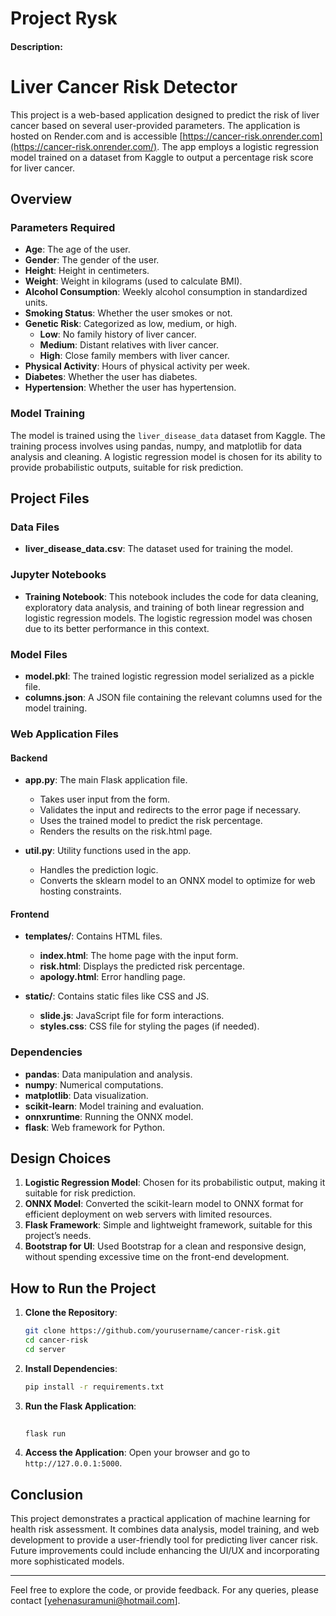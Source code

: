 # Project Rysk

#### Description:

# Liver Cancer Risk Detector

This project is a web-based application designed to predict the risk of liver cancer based on several user-provided parameters. The application is hosted on Render.com and is accessible [https://cancer-risk.onrender.com](https://cancer-risk.onrender.com/). The app employs a logistic regression model trained on a dataset from Kaggle to output a percentage risk score for liver cancer.

## Overview

### Parameters Required

- **Age**: The age of the user.
- **Gender**: The gender of the user.
- **Height**: Height in centimeters.
- **Weight**: Weight in kilograms (used to calculate BMI).
- **Alcohol Consumption**: Weekly alcohol consumption in standardized units.
- **Smoking Status**: Whether the user smokes or not.
- **Genetic Risk**: Categorized as low, medium, or high.
  - **Low**: No family history of liver cancer.
  - **Medium**: Distant relatives with liver cancer.
  - **High**: Close family members with liver cancer.
- **Physical Activity**: Hours of physical activity per week.
- **Diabetes**: Whether the user has diabetes.
- **Hypertension**: Whether the user has hypertension.

### Model Training

The model is trained using the `liver_disease_data` dataset from Kaggle. The training process involves using pandas, numpy, and matplotlib for data analysis and cleaning. A logistic regression model is chosen for its ability to provide probabilistic outputs, suitable for risk prediction.

## Project Files

### Data Files

- **liver_disease_data.csv**: The dataset used for training the model.

### Jupyter Notebooks

- **Training Notebook**: This notebook includes the code for data cleaning, exploratory data analysis, and training of both linear regression and logistic regression models. The logistic regression model was chosen due to its better performance in this context.

### Model Files

- **model.pkl**: The trained logistic regression model serialized as a pickle file.
- **columns.json**: A JSON file containing the relevant columns used for the model training.

### Web Application Files

#### Backend

- **app.py**: The main Flask application file.

  - Takes user input from the form.
  - Validates the input and redirects to the error page if necessary.
  - Uses the trained model to predict the risk percentage.
  - Renders the results on the risk.html page.

- **util.py**: Utility functions used in the app.
  - Handles the prediction logic.
  - Converts the sklearn model to an ONNX model to optimize for web hosting constraints.

#### Frontend

- **templates/**: Contains HTML files.

  - **index.html**: The home page with the input form.
  - **risk.html**: Displays the predicted risk percentage.
  - **apology.html**: Error handling page.

- **static/**: Contains static files like CSS and JS.
  - **slide.js**: JavaScript file for form interactions.
  - **styles.css**: CSS file for styling the pages (if needed).

### Dependencies

- **pandas**: Data manipulation and analysis.
- **numpy**: Numerical computations.
- **matplotlib**: Data visualization.
- **scikit-learn**: Model training and evaluation.
- **onnxruntime**: Running the ONNX model.
- **flask**: Web framework for Python.

## Design Choices

1. **Logistic Regression Model**: Chosen for its probabilistic output, making it suitable for risk prediction.
2. **ONNX Model**: Converted the scikit-learn model to ONNX format for efficient deployment on web servers with limited resources.
3. **Flask Framework**: Simple and lightweight framework, suitable for this project’s needs.
4. **Bootstrap for UI**: Used Bootstrap for a clean and responsive design, without spending excessive time on the front-end development.

## How to Run the Project

1. **Clone the Repository**:

   ```bash
   git clone https://github.com/yourusername/cancer-risk.git
   cd cancer-risk
   cd server
   ```

2. **Install Dependencies**:

   ```bash
   pip install -r requirements.txt
   ```

3. **Run the Flask Application**:

   ```bash
  
   flask run
   ```

4. **Access the Application**:
   Open your browser and go to `http://127.0.0.1:5000`.

## Conclusion

This project demonstrates a practical application of machine learning for health risk assessment. It combines data analysis, model training, and web development to provide a user-friendly tool for predicting liver cancer risk. Future improvements could include enhancing the UI/UX and incorporating more sophisticated models.

---

Feel free to explore the code, or provide feedback. For any queries, please contact [yehenasuramuni@hotmail.com].
